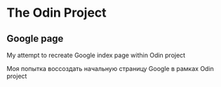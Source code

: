 # The Odin Project
## Google page

My attempt to recreate Google index page within Odin project

Моя попытка воссоздать начальную страницу Google в рамках Odin project